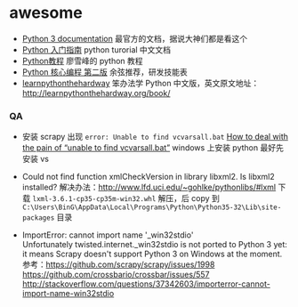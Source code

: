 # awesome

- [Python 3 documentation](https://docs.python.org/3/index.html)
最官方的文档，据说大神们都是看这个
- [Python 入门指南](http://www.pythondoc.com/pythontutorial3/index.html)
python turorial 中文文档
- [Python教程](http://goo.gl/M3yI71)
廖雪峰的 python 教程
- [Python 核心编程 第二版](https://wizardforcel.gitbooks.io/core-python-2e/content/index.html)
余弦推荐，研发技能表
- [learnpythonthehardway](https://flyouting.gitbooks.io/learn-python-the-hard-way-cn/content/index.html)
笨办法学 Python 中文版，英文原文地址：http://learnpythonthehardway.org/book/

### QA
- 安装 scrapy 出现 `error: Unable to find vcvarsall.bat`
[How to deal with the pain of “unable to find vcvarsall.bat”](https://blogs.msdn.microsoft.com/pythonengineering/2016/04/11/unable-to-find-vcvarsall-bat/) windows 上安装 python 最好先安装 vs

- Could not find function xmlCheckVersion in library libxml2. Is libxml2 installed?
解决办法：http://www.lfd.uci.edu/~gohlke/pythonlibs/#lxml 下载 `lxml-3.6.1-cp35-cp35m-win32.whl`
解压，后 copy 到 `C:\Users\BinG\AppData\Local\Programs\Python\Python35-32\Lib\site-packages` 目录

- ImportError: cannot import name '_win32stdio'
Unfortunately twisted.internet._win32stdio is not ported to Python 3 yet: it means Scrapy doesn't support Python 3 on Windows at the moment.
参考：https://github.com/scrapy/scrapy/issues/1998
https://github.com/crossbario/crossbar/issues/557
http://stackoverflow.com/questions/37342603/importerror-cannot-import-name-win32stdio

